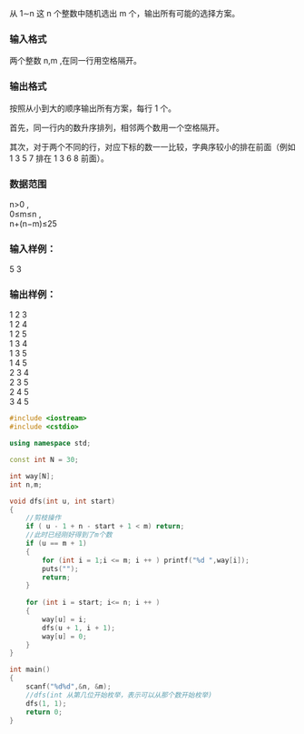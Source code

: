 从 1∼n
 这 n
 个整数中随机选出 m
 个，输出所有可能的选择方案。

### 输入格式
两个整数 n,m
 ,在同一行用空格隔开。

### 输出格式
按照从小到大的顺序输出所有方案，每行 1
 个。

首先，同一行内的数升序排列，相邻两个数用一个空格隔开。

其次，对于两个不同的行，对应下标的数一一比较，字典序较小的排在前面（例如 1 3 5 7 排在 1 3 6 8 前面）。

### 数据范围
n>0
 ,  
0≤m≤n
 ,  
n+(n−m)≤25
### 输入样例：
5 3
### 输出样例：
1 2 3   
1 2 4   
1 2 5   
1 3 4   
1 3 5   
1 4 5   
2 3 4   
2 3 5   
2 4 5   
3 4 5   
```c++
#include <iostream>
#include <cstdio>

using namespace std;

const int N = 30;

int way[N];
int n,m;

void dfs(int u, int start)
{
    //剪枝操作
    if ( u - 1 + n - start + 1 < m) return;
    //此时已经刚好得到了m个数
    if (u == m + 1)
    {
        for (int i = 1;i <= m; i ++ ) printf("%d ",way[i]);
        puts("");
        return;
    }
    
    for (int i = start; i<= n; i ++ )
    {
        way[u] = i;
        dfs(u + 1, i + 1);
        way[u] = 0;
    }
}

int main()
{   
    scanf("%d%d",&n, &m);
    //dfs(int 从第几位开始枚举，表示可以从那个数开始枚举)
    dfs(1, 1);
    return 0;
}
```
